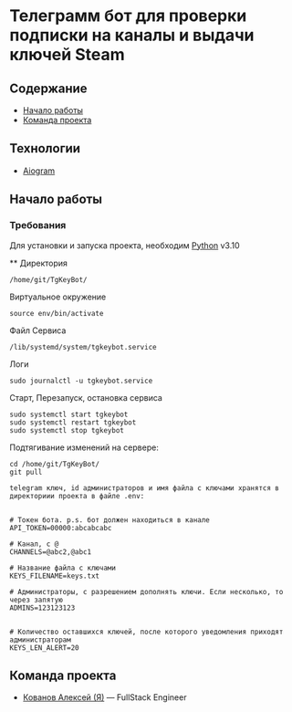 # Телеграмм бот для проверки подписки на каналы и выдачи ключей Steam 


## Содержание
- [Начало работы](#начало-работы)
- [Команда проекта](#команда-проекта)

## Технологии
- [Aiogram](https://aiogram.dev/)

## Начало работы

### Требования
Для установки и запуска проекта, необходим [Python](https://www.python.org/) v3.10

**
Директория
```
/home/git/TgKeyBot/
```
> 
Виртуальное окружение
```
source env/bin/activate
```

Файл Сервиса
```
/lib/systemd/system/tgkeybot.service
```

Логи
```
sudo journalctl -u tgkeybot.service
```

Старт, Перезапуск, остановка сервиса
```
sudo systemctl start tgkeybot
sudo systemctl restart tgkeybot
sudo systemctl stop tgkeybot
```


Подтягивание изменений на сервере:
```
cd /home/git/TgKeyBot/
git pull 
```


```
telegram ключ, id администраторов и имя файла с ключами хранятся в директориии проекта в файле .env:


# Токен бота. p.s. бот должен находиться в канале
API_TOKEN=00000:abcabcabc

# Канал, с @
CHANNELS=@abc2,@abc1

# Название файла с ключами
KEYS_FILENAME=keys.txt

# Администраторы, с разрешением дополнять ключи. Если несколько, то через запятую
ADMINS=123123123


# Количество оставшихся ключей, после которого уведомления приходят администраторам
KEYS_LEN_ALERT=20

```

## Команда проекта
- [Кованов Алексей (Я)](https://t.me/kovanoFFFreelance) — FullStack Engineer

